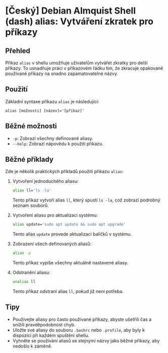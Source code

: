 # [Český] Debian Almquist Shell (dash) alias: Vytváření zkratek pro příkazy

## Přehled
Příkaz `alias` v shellu umožňuje uživatelům vytvářet zkratky pro delší příkazy. To usnadňuje práci v příkazovém řádku tím, že zkracuje opakovaně používané příkazy na snadno zapamatovatelné názvy.

## Použití
Základní syntaxe příkazu `alias` je následující:

```
alias [možnosti] [název]='[příkaz]'
```

## Běžné možnosti
- `-p`: Zobrazí všechny definované aliasy.
- `--help`: Zobrazí nápovědu k použití příkazu.

## Běžné příklady
Zde je několik praktických příkladů použití příkazu `alias`:

1. Vytvoření jednoduchého aliasu:
   ```sh
   alias ll='ls -la'
   ```
   Tento příkaz vytvoří alias `ll`, který spustí `ls -la`, což zobrazí podrobný seznam souborů.

2. Vytvoření aliasu pro aktualizaci systému:
   ```sh
   alias update='sudo apt update && sudo apt upgrade'
   ```
   Tento alias `update` provede aktualizaci balíčků v systému.

3. Zobrazení všech definovaných aliasů:
   ```sh
   alias -p
   ```
   Tento příkaz vypíše všechny aktuálně nastavené aliasy.

4. Odstranění aliasu:
   ```sh
   unalias ll
   ```
   Tento příkaz odstraní alias `ll`, pokud již není potřeba.

## Tipy
- Používejte aliasy pro často používané příkazy, abyste ušetřili čas a snížili pravděpodobnost chyb.
- Uložte své aliasy do souboru `.bashrc` nebo `.profile`, aby byly k dispozici při každém spuštění shellu.
- Vyhněte se používání aliasů se stejnými názvy jako běžné příkazy, aby nedošlo k záměně.